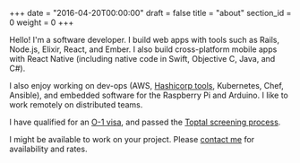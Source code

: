 +++
date = "2016-04-20T00:00:00"
draft = false
title = "about"
section_id = 0
weight = 0
+++

Hello! I'm a software developer. I build web apps with tools such as Rails, Node.js, Elixir, React, and Ember. I also build cross-platform mobile apps with React Native (including native code in Swift, Objective C, Java, and C#).

I also enjoy working on dev-ops (AWS, [Hashicorp tools](https://www.hashicorp.com/), Kubernetes, Chef, Ansible), and embedded software for the Raspberry Pi and Arduino. I like to work remotely on distributed teams.

I have qualified for an <a href="https://www.uscis.gov/working-united-states/temporary-workers/o-1-visa-individuals-extraordinary-ability-or-achievement" target="_blank">O-1 visa</a>, and passed the <a href="https://www.toptal.com/top-3-percent" target="_blank">Toptal screening process</a>.

I might be available to work on your project. Please [contact me](#contact) for availability and rates.
